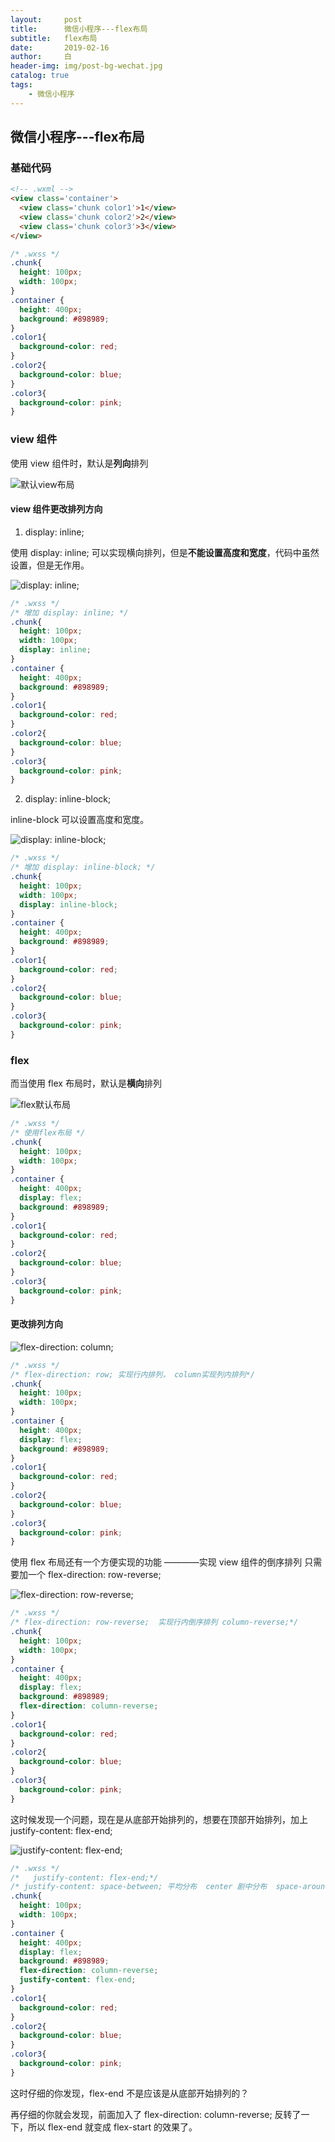 ```yaml
---
layout:     post
title:      微信小程序---flex布局
subtitle:   flex布局
date:       2019-02-16
author:     白
header-img: img/post-bg-wechat.jpg
catalog: true
tags:
    - 微信小程序
---
```



## 微信小程序---flex布局

### 基础代码

```html
<!-- .wxml -->
<view class='container'>
  <view class='chunk color1'>1</view>
  <view class='chunk color2'>2</view>
  <view class='chunk color3'>3</view>
</view>
```

```css
/* .wxss */
.chunk{
  height: 100px;
  width: 100px;
}
.container {
  height: 400px;
  background: #898989;
}
.color1{
  background-color: red;
}
.color2{
  background-color: blue;
}
.color3{
  background-color: pink;
}
```

### view 组件

使用 view 组件时，默认是**列向**排列

![默认view布局](https://raw.githubusercontent.com/smartBBer/picBox/master/img/006KCUaNgy1g08b6atmocj30af0ih0st.jpg)

#### view 组件更改排列方向

1. display: inline;

使用 display: inline; 可以实现横向排列，但是**不能设置高度和宽度**，代码中虽然设置，但是无作用。

![display: inline;](https://raw.githubusercontent.com/smartBBer/picBox/master/img/006KCUaNgy1g08bkji2uqj30af0ih74b.jpg)

```css
/* .wxss */
/* 增加 display: inline; */
.chunk{
  height: 100px;
  width: 100px;
  display: inline;
}
.container {
  height: 400px;
  background: #898989;
}
.color1{
  background-color: red;
}
.color2{
  background-color: blue;
}
.color3{
  background-color: pink;
}
```


2. display: inline-block;

inline-block 可以设置高度和宽度。

![display: inline-block;](https://raw.githubusercontent.com/smartBBer/picBox/master/img/006KCUaNgy1g08blqsls0j30af0iit8q.jpg)

```css
/* .wxss */
/* 增加 display: inline-block; */
.chunk{
  height: 100px;
  width: 100px;
  display: inline-block;
}
.container {
  height: 400px;
  background: #898989;
}
.color1{
  background-color: red;
}
.color2{
  background-color: blue;
}
.color3{
  background-color: pink;
}
```

### flex

而当使用 flex 布局时，默认是**横向**排列

![flex默认布局](https://raw.githubusercontent.com/smartBBer/picBox/master/img/006KCUaNgy1g08bc0r8eoj30af0ifdfq.jpg)

```css
/* .wxss */
/* 使用flex布局 */
.chunk{
  height: 100px;
  width: 100px;
}
.container {
  height: 400px;
  display: flex;
  background: #898989;
}
.color1{
  background-color: red;
}
.color2{
  background-color: blue;
}
.color3{
  background-color: pink;
}
```

#### 更改排列方向

![flex-direction: column;](https://raw.githubusercontent.com/smartBBer/picBox/master/img/006KCUaNgy1g08bt0zmt6j30af0i73yl.jpg)

```css
/* .wxss */
/* flex-direction: row; 实现行内排列， column实现列内排列*/
.chunk{
  height: 100px;
  width: 100px;
}
.container {
  height: 400px;
  display: flex;
  background: #898989;
}
.color1{
  background-color: red;
}
.color2{
  background-color: blue;
}
.color3{
  background-color: pink;
}
```

使用 flex 布局还有一个方便实现的功能 ————实现 view 组件的倒序排列
只需要加一个 flex-direction: row-reverse;  

![flex-direction: row-reverse;](https://raw.githubusercontent.com/smartBBer/picBox/master/img/006KCUaNgy1g08c5qhavgj30af0ieq30.jpg)

```css
/* .wxss */
/* flex-direction: row-reverse;  实现行内倒序排列 column-reverse;*/
.chunk{
  height: 100px;
  width: 100px;
}
.container {
  height: 400px;
  display: flex;
  background: #898989;
  flex-direction: column-reverse;
}
.color1{
  background-color: red;
}
.color2{
  background-color: blue;
}
.color3{
  background-color: pink;
}
```

这时候发现一个问题，现在是从底部开始排列的，想要在顶部开始排列，加上 justify-content: flex-end;

![justify-content: flex-end;](https://raw.githubusercontent.com/smartBBer/picBox/master/img/006KCUaNgy1g08c8wxg6pj30af0ijjrh.jpg)

```css
/* .wxss */
/*   justify-content: flex-end;*/
/* justify-content: space-between; 平均分布  center 剧中分布  space-around 等距分布 */
.chunk{
  height: 100px;
  width: 100px;
}
.container {
  height: 400px;
  display: flex;
  background: #898989;
  flex-direction: column-reverse;
  justify-content: flex-end;
}
.color1{
  background-color: red;
}
.color2{
  background-color: blue;
}
.color3{
  background-color: pink;
}
```

这时仔细的你发现，flex-end 不是应该是从底部开始排列的？

再仔细的你就会发现，前面加入了 flex-direction: column-reverse; 反转了一下，所以 flex-end 就变成 flex-start 的效果了。

